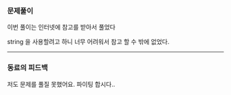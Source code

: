 ### 문제풀이

이번 풀이는 인터넷에 참고를 받아서 풀었다

string 을 사용할려고 하니 너무 어려워서 참고 할 수 밖에 없었다.

***
### 동료의 피드백

저도 문제를 풀질 못했어요. 파이팅 합시다..